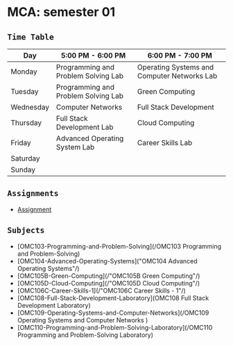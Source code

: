 # **MCA: semester 01**

## `Time Table`<br>

| Day       | 5:00 PM - 6:00 PM                   | 6:00 PM - 7:00 PM                           |
| --------- | ----------------------------------- | ------------------------------------------- |
| Monday    | Programming and Problem Solving Lab | Operating Systems and Computer Networks Lab |
| Tuesday   | Programming and Problem Solving Lab | Green Computing                             |
| Wednesday | Computer Networks                   | Full Stack Development                      |
| Thursday  | Full Stack Development Lab          | Cloud Computing                             |
| Friday    | Advanced Operating System Lab       | Career Skills Lab                           |
| Saturday  |                                     |                                             |
| Sunday    |                                     |                                             |


## `Assignments`<br>
- [Assignment](/Assignments/)




## `Subjects`<br>
- [OMC103-Programming-and-Problem-Solving](/OMC103 Programming and Problem-Solving)
- [OMC104-Advanced-Operating-Systems]("OMC104 Advanced Operating Systems"/)
- [OMC105B-Green-Computing](/"OMC105B Green Computing"/)
- [OMC105D-Cloud-Computing](/"OMC105D Cloud Computing"/)
- [OMC106C-Career-Skills-1](/"OMC106C Career Skills - 1"/)
- [OMC108-Full-Stack-Development-Laboratory](OMC108 Full Stack Development Laboratory)
- [OMC109-Operating-Systems-and-Computer-Networks](/OMC109 Operating Systems and Computer Networks )
- [OMC110-Programming-and-Problem-Solving-Laboratory](/OMC110 Programming and Problem-Solving Laboratory)
